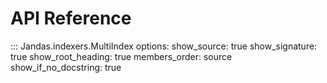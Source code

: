 # API Reference

::: Jandas.indexers.MultiIndex
    options:
        show_source: true
        show_signature: true
        show_root_heading: true
        members_order: source
        show_if_no_docstring: true